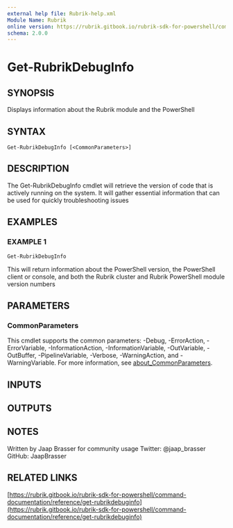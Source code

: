 ```yaml
---
external help file: Rubrik-help.xml
Module Name: Rubrik
online version: https://rubrik.gitbook.io/rubrik-sdk-for-powershell/command-documentation/reference/get-rubrikdebuginfo
schema: 2.0.0
---
```


# Get-RubrikDebugInfo

## SYNOPSIS
Displays information about the Rubrik module and the PowerShell

## SYNTAX

```
Get-RubrikDebugInfo [<CommonParameters>]
```

## DESCRIPTION
The Get-RubrikDebugInfo cmdlet will retrieve the version of code that is actively running on the system.
It will gather essential information that can be used for quickly troubleshooting issues

## EXAMPLES

### EXAMPLE 1
```
Get-RubrikDebugInfo
```

This will return information about the PowerShell version, the PowerShell client or console, and both the Rubrik cluster and Rubrik PowerShell module version numbers

## PARAMETERS

### CommonParameters
This cmdlet supports the common parameters: -Debug, -ErrorAction, -ErrorVariable, -InformationAction, -InformationVariable, -OutVariable, -OutBuffer, -PipelineVariable, -Verbose, -WarningAction, and -WarningVariable. For more information, see [about_CommonParameters](http://go.microsoft.com/fwlink/?LinkID=113216).

## INPUTS

## OUTPUTS

## NOTES
Written by Jaap Brasser for community usage
Twitter: @jaap_brasser
GitHub: JaapBrasser

## RELATED LINKS

[https://rubrik.gitbook.io/rubrik-sdk-for-powershell/command-documentation/reference/get-rubrikdebuginfo](https://rubrik.gitbook.io/rubrik-sdk-for-powershell/command-documentation/reference/get-rubrikdebuginfo)

